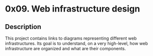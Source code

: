 # 0x09. Web infrastructure design

## Description

This project contains links to diagrams representing different web infrastructures. Its goal is to understand, on a very high-level, how web infrastructure are organized and what are their components.
